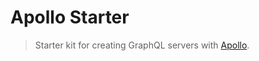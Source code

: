 # Apollo Starter

> Starter kit for creating GraphQL servers with [Apollo](https://github.com/apollostack/apollo-server).
